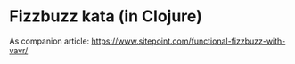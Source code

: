 # Fizzbuzz kata (in Clojure)

As companion article: https://www.sitepoint.com/functional-fizzbuzz-with-vavr/
